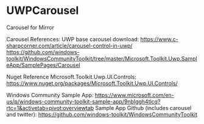 # UWPCarousel
Carousel for Mirror


Carousel References:
  UWP base carousel download: https://www.c-sharpcorner.com/article/carousel-control-in-uwp/
  https://github.com/windows-toolkit/WindowsCommunityToolkit/tree/master/Microsoft.Toolkit.Uwp.SampleApp/SamplePages/Carousel
  

Nuget Reference Microsoft.Toolkit.Uwp.UI.Controls:
  https://www.nuget.org/packages/Microsoft.Toolkit.Uwp.UI.Controls/
  
  Windows Community Sample App:
    https://www.microsoft.com/en-us/p/windows-community-toolkit-sample-app/9nblggh4tlcq?rtc=1&activetab=pivot:overviewtab
 Sample App Github (includes carousel and twitter):
    https://github.com/windows-toolkit/WindowsCommunityToolkit
